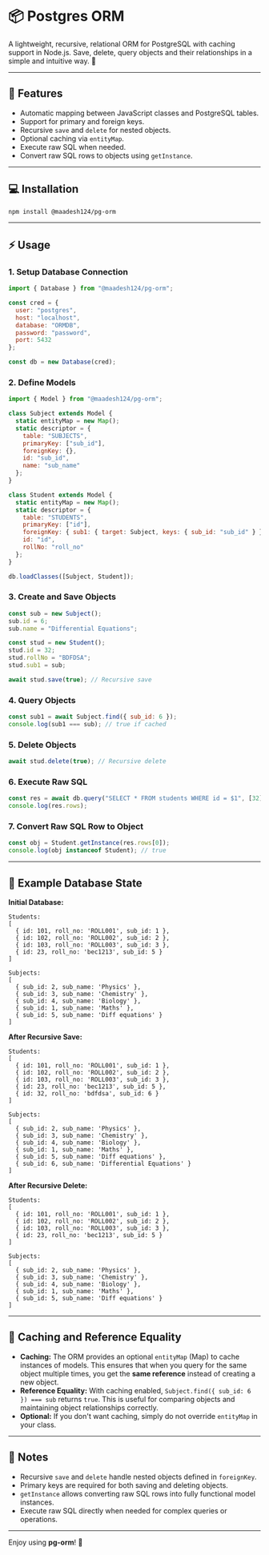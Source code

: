 # 📦 Postgres ORM

A lightweight, recursive, relational ORM for PostgreSQL with caching support in Node.js. Save, delete, query objects and their relationships in a simple and intuitive way. 🚀

---

## 🔹 Features

- Automatic mapping between JavaScript classes and PostgreSQL tables.
- Support for primary and foreign keys.
- Recursive `save` and `delete` for nested objects.
- Optional caching via `entityMap`.
- Execute raw SQL when needed.
- Convert raw SQL rows to objects using `getInstance`.

---

## 💻 Installation

```bash
npm install @maadesh124/pg-orm
```

---

## ⚡ Usage

### 1. Setup Database Connection

```javascript
import { Database } from "@maadesh124/pg-orm";

const cred = {
  user: "postgres",
  host: "localhost",
  database: "ORMDB",
  password: "password",
  port: 5432
};

const db = new Database(cred);
```

### 2. Define Models

```javascript
import { Model } from "@maadesh124/pg-orm";

class Subject extends Model {
  static entityMap = new Map();
  static descriptor = {
    table: "SUBJECTS",
    primaryKey: ["sub_id"],
    foreignKey: {},
    id: "sub_id",
    name: "sub_name"
  };
}

class Student extends Model {
  static entityMap = new Map();
  static descriptor = {
    table: "STUDENTS",
    primaryKey: ["id"],
    foreignKey: { sub1: { target: Subject, keys: { sub_id: "sub_id" } } },
    id: "id",
    rollNo: "roll_no"
  };
}

db.loadClasses([Subject, Student]);
```

### 3. Create and Save Objects

```javascript
const sub = new Subject();
sub.id = 6;
sub.name = "Differential Equations";

const stud = new Student();
stud.id = 32;
stud.rollNo = "BDFDSA";
stud.sub1 = sub;

await stud.save(true); // Recursive save
```

### 4. Query Objects

```javascript
const sub1 = await Subject.find({ sub_id: 6 });
console.log(sub1 === sub); // true if cached
```

### 5. Delete Objects

```javascript
await stud.delete(true); // Recursive delete
```

### 6. Execute Raw SQL

```javascript
const res = await db.query("SELECT * FROM students WHERE id = $1", [32]);
console.log(res.rows);
```

### 7. Convert Raw SQL Row to Object

```javascript
const obj = Student.getInstance(res.rows[0]);
console.log(obj instanceof Student); // true
```

---

## 📝 Example Database State

**Initial Database:**

```text
Students:
[
  { id: 101, roll_no: 'ROLL001', sub_id: 1 },
  { id: 102, roll_no: 'ROLL002', sub_id: 2 },
  { id: 103, roll_no: 'ROLL003', sub_id: 3 },
  { id: 23, roll_no: 'bec1213', sub_id: 5 }
]

Subjects:
[
  { sub_id: 2, sub_name: 'Physics' },
  { sub_id: 3, sub_name: 'Chemistry' },
  { sub_id: 4, sub_name: 'Biology' },
  { sub_id: 1, sub_name: 'Maths' },
  { sub_id: 5, sub_name: 'Diff equations' }
]
```

**After Recursive Save:**

```text
Students:
[
  { id: 101, roll_no: 'ROLL001', sub_id: 1 },
  { id: 102, roll_no: 'ROLL002', sub_id: 2 },
  { id: 103, roll_no: 'ROLL003', sub_id: 3 },
  { id: 23, roll_no: 'bec1213', sub_id: 5 },
  { id: 32, roll_no: 'bdfdsa', sub_id: 6 }
]

Subjects:
[
  { sub_id: 2, sub_name: 'Physics' },
  { sub_id: 3, sub_name: 'Chemistry' },
  { sub_id: 4, sub_name: 'Biology' },
  { sub_id: 1, sub_name: 'Maths' },
  { sub_id: 5, sub_name: 'Diff equations' },
  { sub_id: 6, sub_name: 'Differential Equations' }
]
```

**After Recursive Delete:**

```text
Students:
[
  { id: 101, roll_no: 'ROLL001', sub_id: 1 },
  { id: 102, roll_no: 'ROLL002', sub_id: 2 },
  { id: 103, roll_no: 'ROLL003', sub_id: 3 },
  { id: 23, roll_no: 'bec1213', sub_id: 5 }
]

Subjects:
[
  { sub_id: 2, sub_name: 'Physics' },
  { sub_id: 3, sub_name: 'Chemistry' },
  { sub_id: 4, sub_name: 'Biology' },
  { sub_id: 1, sub_name: 'Maths' },
  { sub_id: 5, sub_name: 'Diff equations' }
]
```

---

## 🧠 Caching and Reference Equality

- **Caching:** The ORM provides an optional `entityMap` (Map) to cache instances of models. This ensures that when you query for the same object multiple times, you get the **same reference** instead of creating a new object.
- **Reference Equality:** With caching enabled, `Subject.find({ sub_id: 6 }) === sub` returns `true`. This is useful for comparing objects and maintaining object relationships correctly.
- **Optional:** If you don't want caching, simply do not override `entityMap` in your class.

---

## 🔧 Notes

- Recursive `save` and `delete` handle nested objects defined in `foreignKey`.
- Primary keys are required for both saving and deleting objects.
- `getInstance` allows converting raw SQL rows into fully functional model instances.
- Execute raw SQL directly when needed for complex queries or operations.

---

Enjoy using **pg-orm**! 🚀

